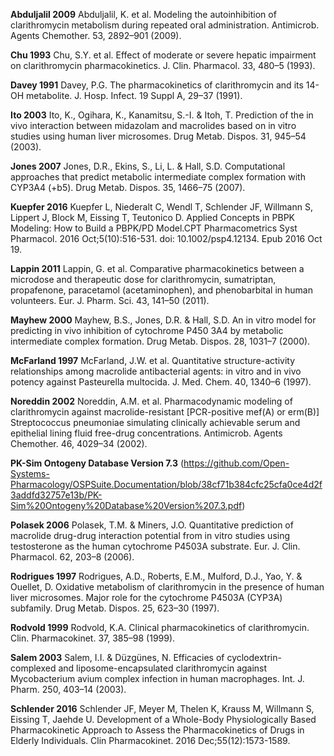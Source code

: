 **Abduljalil 2009** Abduljalil, K. et al. Modeling the autoinhibition of clarithromycin metabolism during repeated oral administration. Antimicrob. Agents Chemother. 53, 2892–901 (2009).

**Chu 1993** Chu, S.Y. et al. Effect of moderate or severe hepatic impairment on clarithromycin pharmacokinetics. J. Clin. Pharmacol. 33, 480–5 (1993).

**Davey 1991** Davey, P.G. The pharmacokinetics of clarithromycin and its 14-OH metabolite. J. Hosp. Infect. 19 Suppl A, 29–37 (1991).

**Ito 2003** Ito, K., Ogihara, K., Kanamitsu, S.-I. & Itoh, T. Prediction of the in vivo interaction between midazolam and macrolides based on in vitro studies using human liver microsomes. Drug Metab. Dispos. 31, 945–54 (2003).

**Jones 2007** Jones, D.R., Ekins, S., Li, L. & Hall, S.D. Computational approaches that predict metabolic intermediate complex formation with CYP3A4 (+b5). Drug Metab. Dispos. 35, 1466–75 (2007).

**Kuepfer 2016** Kuepfer L, Niederalt C, Wendl T, Schlender JF, Willmann S, Lippert J, Block M, Eissing T, Teutonico D. Applied Concepts in PBPK Modeling: How to Build a PBPK/PD Model.CPT Pharmacometrics Syst Pharmacol. 2016 Oct;5(10):516-531. doi: 10.1002/psp4.12134. Epub 2016 Oct 19. 

**Lappin 2011** Lappin, G. et al. Comparative pharmacokinetics between a microdose and therapeutic dose for clarithromycin, sumatriptan, propafenone, paracetamol (acetaminophen), and phenobarbital in human volunteers. Eur. J. Pharm. Sci. 43, 141–50 (2011).

**Mayhew 2000** Mayhew, B.S., Jones, D.R. & Hall, S.D. An in vitro model for predicting in vivo inhibition of cytochrome P450 3A4 by metabolic intermediate complex formation. Drug Metab. Dispos. 28, 1031–7 (2000).

**McFarland 1997** McFarland, J.W. et al. Quantitative structure-activity relationships among macrolide antibacterial agents: in vitro and in vivo potency against Pasteurella multocida. J. Med. Chem. 40, 1340–6 (1997).

**Noreddin 2002** Noreddin, A.M. et al. Pharmacodynamic modeling of clarithromycin against macrolide-resistant [PCR-positive mef(A) or erm(B)] Streptococcus pneumoniae simulating clinically achievable serum and epithelial lining fluid free-drug concentrations. Antimicrob. Agents Chemother. 46, 4029–34 (2002).

**PK-Sim Ontogeny Database Version 7.3** (https://github.com/Open-Systems-Pharmacology/OSPSuite.Documentation/blob/38cf71b384cfc25cfa0ce4d2f3addfd32757e13b/PK-Sim%20Ontogeny%20Database%20Version%207.3.pdf)	

**Polasek 2006** Polasek, T.M. & Miners, J.O. Quantitative prediction of macrolide drug-drug interaction potential from in vitro studies using testosterone as the human cytochrome P4503A substrate. Eur. J. Clin. Pharmacol. 62, 203–8 (2006).

**Rodrigues 1997** Rodrigues, A.D., Roberts, E.M., Mulford, D.J., Yao, Y. & Ouellet, D. Oxidative metabolism of clarithromycin in the presence of human liver microsomes. Major role for the cytochrome P4503A (CYP3A) subfamily. Drug Metab. Dispos. 25, 623–30 (1997).

**Rodvold 1999** Rodvold, K.A. Clinical pharmacokinetics of clarithromycin. Clin. Pharmacokinet. 37, 385–98 (1999).

**Salem 2003** Salem, I.I. & Düzgünes, N. Efficacies of cyclodextrin-complexed and liposome-encapsulated clarithromycin against Mycobacterium avium complex infection in human macrophages. Int. J. Pharm. 250, 403–14 (2003).

**Schlender 2016** Schlender JF, Meyer M, Thelen K, Krauss M, Willmann S, Eissing T, Jaehde U. Development of a Whole-Body Physiologically Based Pharmacokinetic Approach to Assess the Pharmacokinetics of Drugs in Elderly Individuals. Clin Pharmacokinet. 2016 Dec;55(12):1573-1589. 	

